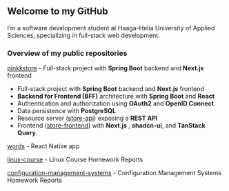 ## Welcome to my GitHub

I’m a software development student at Haaga-Helia University of Applied Sciences, specializing in full-stack web development. 

### Overview of my public repositories

[pinkkstore](https://github.com/pinkkila/pinkkstore) - Full-stack project with **Spring Boot** backend and **Next.js** frontend
- Full-stack project with **Spring Boot** backend and **Next.js** frontend
- **Backend for Frontend (BFF)** architecture with **Spring Boot** and **React**
- Authentication and authorization using **OAuth2** and **OpenID Connect**
- Data persistence with **PostgreSQL**
- Resource server ([store-api](https://github.com/pinkkila/pinkkstore/tree/main/store-api)) exposing a **REST API**
- Frontend ([store-frontend](https://github.com/pinkkila/pinkkstore/tree/main/store-api)) with **Next.js** , **shadcn-ui**, and **TanStack Query**.

[words](https://github.com/pinkkila/words) - React Native app

[linux-course](https://github.com/pinkkila/linux-course) - Linux Course Homework Reports 

[configuration-management-systems](https://github.com/pinkkila/configuration-management-systems) - Configuration Management Systems Homework Reports














